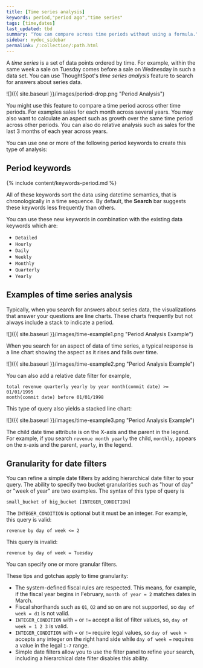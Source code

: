 ```yaml
---
title: [Time series analysis]
keywords: period,"period ago","time series"
tags: [time,dates]
last_updated: tbd
summary: "You can compare across time periods without using a formula."
sidebar: mydoc_sidebar
permalink: /:collection/:path.html
---
```

A _time series_ is a set of data points ordered by time. For example, within the
same week a sale on Tuesday comes before a sale on Wednesday in such a data set.
You can use ThoughtSpot's _time series analysis_ feature to search for answers
about series data.

![]({{ site.baseurl }}/images/period-drop.png "Period Analysis")

You might use this feature to compare a time period across other time periods.
For examples sales for each month across several years.  You may also want to
calculate an aspect such as growth over the same time period across other
periods. You can also do relative analysis such as sales for the last 3 months of
each year across years.

You can use one or more of the following period keywords to create this type of
analysis:

## Period keywords

{% include content/keywords-period.md %}

All of these keywords sort the data using datetime semantics, that is
chronologically in a time sequence. By default, the **Search** bar suggests
these keywords less frequently than others.

You can use these new keywords in combination with the existing data keywords which are:

* `Detailed`
* `Hourly`
* `Daily`
* `Weekly`
* `Monthly`
* `Quarterly`
* `Yearly`

##  Examples of time series analysis

Typically, when you search for answers about series data, the visualizations
that answer your questions are line charts. These charts frequently but not
always include a stack to indicate a period.

![]({{ site.baseurl }}/images/time-example1.png "Period Analysis Example")

When you search for an aspect of data of time series, a typical response is a
line chart showing the aspect as it rises and falls over time.

![]({{ site.baseurl }}/images/time-example2.png "Period Analysis Example")

You can also add a relative date filter for example,

```
total revenue quarterly yearly by year month(commit date) >= 01/01/1995
month(commit date) before 01/01/1998
```

This type of query also yields a stacked line chart:

![]({{ site.baseurl }}/images/time-example3.png "Period Analysis Example")

The child date time attribute is on the X-axis and the parent in the legend. For
example, if you search `revenue month yearly` the child, `monthly`, appears on
the x-axis and the parent, `yearly`, in the legend.

## Granularity for date filters

You can refine a simple date filters by adding hierarchical date filter to your
query. The ability to specify two bucket granularities such as "hour of day" or
"week of year" are two examples. The syntax of this type of query is

```
small_bucket of big_bucket [INTEGER_CONDITION]
```

The `INTEGER_CONDITION` is optional but it must be an integer.  For example, this
query is valid:

```
revenue by day of week <= 2
```

This query is invalid:

```
revenue by day of week = Tuesday
```

You can specify one or more granular filters.

These tips and gotchas apply to time granularity:

* The system-defined fiscal rules are respected.  This
means, for example, if the fiscal year begins in February, `month of year = 2`
matches dates in March.
* Fiscal shorthands such as `Q1`, `Q2` and so on are not
supported, so `day of week = d1` is not valid.
* `INTEGER_CONDITION` with `=` or `!=` accept a list of filter values, so, `day of week = 1 2 3` is valid.
* `INTEGER_CONDITION` with `=` or `!=` require legal values, so `day of week >` accepts any integer on the right hand side while `day of week =` requires a value in the legal `1-7` range.
* Simple date filters allow you to use the filter panel to refine your search, including a hierarchical date filter disables this ability.
